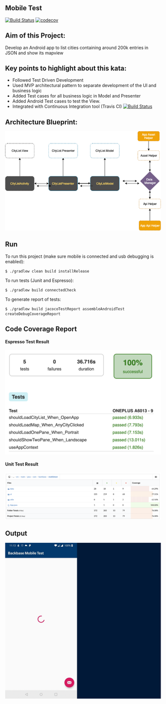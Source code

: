 ## Mobile Test
[![Build Status](https://travis-ci.org/ksananth/Backbase-Mobile-test.svg?branch=master)](https://travis-ci.org/ksananth/Backbase-Mobile-test)
[![codecov](https://codecov.io/gh/ksananth/Backbase-Mobile-test/branch/master/graph/badge.svg)](https://codecov.io/gh/ksananth/Backbase-Mobile-test)
## Aim of this Project:
Develop an Android app to list cities containing around 200k entries in JSON and show its mapview

## Key points to highlight about this kata:
* Followed Test Driven Development
* Used MVP architectural pattern to separate development of the UI and business logic
* Added Test cases for all business logic in Model and Presenter
* Added Android Test cases to test the View.
* Integrated with Continuous Integration tool (Travis CI) [![Build Status](https://travis-ci.org/ksananth/Backbase-Mobile-test.svg?branch=master)](https://travis-ci.org/ksananth/Backbase-Mobile-test)

## Architecture Blueprint:
![](https://github.com/ksananth/Backbase-Mobile-test/blob/master/blueprint.png)

## Run
To run this project (make sure mobile is connected and usb debugging is enabled):

```
$ ./gradlew clean build installRelease
```
To run tests (Junit and Espresso):

```
$ ./gradlew build connectedCheck
```

To generate report of tests:

```
$ ./gradlew build jacocoTestReport assembleAndroidTest createDebugCoverageReport
```
## Code Coverage Report
#### Espresso Test Result
![](https://github.com/ksananth/Backbase-Mobile-test/blob/master/espresso_dashboard.png)

#### Unit Test Result
![](https://github.com/ksananth/Backbase-Mobile-test/blob/master/unittest_dashboard.png)

## Output
![](https://github.com/ksananth/Backbase-Mobile-test/blob/master/screenshot.gif)
